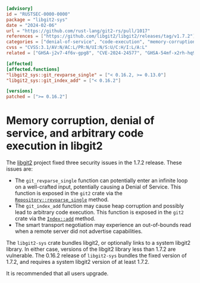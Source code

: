 ```toml
[advisory]
id = "RUSTSEC-0000-0000"
package = "libgit2-sys"
date = "2024-02-06"
url = "https://github.com/rust-lang/git2-rs/pull/1017"
references = ["https://github.com/libgit2/libgit2/releases/tag/v1.7.2"]
categories = ["denial-of-service", "code-execution", "memory-corruption"]
cvss = "CVSS:3.1/AV:N/AC:L/PR:N/UI:N/S:U/C:H/I:L/A:L"
related = ["GHSA-j2v7-4f6v-gpg8", "CVE-2024-24577", "GHSA-54mf-x2rh-hq9v", "CVE-2024-24575"]

[affected]
[affected.functions]
"libgit2_sys::git_revparse_single" = ["< 0.16.2, >= 0.13.0"]
"libgit2_sys::git_index_add" = ["< 0.16.2"]

[versions]
patched = [">= 0.16.2"]
```

# Memory corruption, denial of service, and arbitrary code execution in libgit2

The [libgit2](https://github.com/libgit2/libgit2/) project fixed three security issues in the 1.7.2 release. These issues are:

* The `git_revparse_single` function can potentially enter an infinite loop on a well-crafted input, potentially causing a Denial of Service. This function is exposed in the `git2` crate via the [`Repository::revparse_single`](https://docs.rs/git2/latest/git2/struct.Repository.html#method.revparse_single) method.
* The `git_index_add` function may cause heap corruption and possibly lead to arbitrary code execution. This function is exposed in the `git2` crate via the [`Index::add`](https://docs.rs/git2/latest/git2/struct.Index.html#method.add) method.
* The smart transport negotiation may experience an out-of-bounds read when a remote server did not advertise capabilities.

The `libgit2-sys` crate bundles libgit2, or optionally links to a system libgit2 library. In either case, versions of the libgit2 library less than 1.7.2 are vulnerable. The 0.16.2 release of `libgit2-sys` bundles the fixed version of 1.7.2, and requires a system libgit2 version of at least 1.7.2.

It is recommended that all users upgrade.
